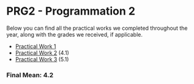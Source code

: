 # PRG2 - Programmation 2

Below you can find all the practical works we completed throughout the year, along with the grades we received, if applicable.

 - [Practical Work 1](https://github.com/CalvinGraf1/prg2/tree/main/pw01)
 - [Practical Work 2](https://github.com/CalvinGraf1/prg2/tree/main/pw02) (4.1)
 - [Practical Work 3](https://github.com/CalvinGraf1/prg2/tree/main/pw03) (5.1)


### Final Mean: **4.2**
